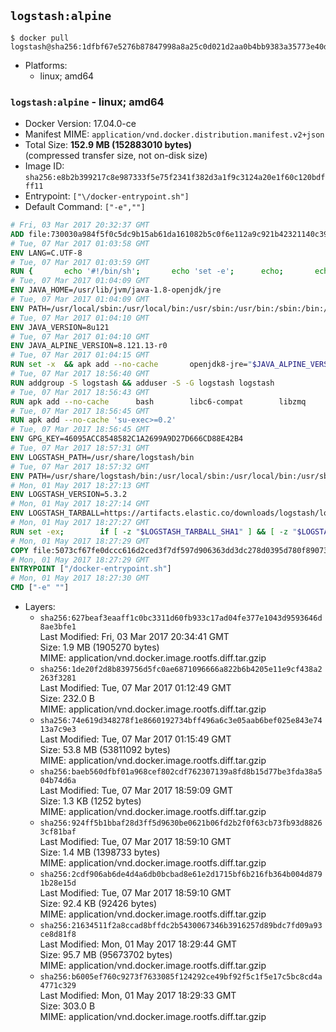 ## `logstash:alpine`

```console
$ docker pull logstash@sha256:1dfbf67e5276b87847998a8a25c0d021d2aa0b4bb9383a35773e40d40be65e64
```

-	Platforms:
	-	linux; amd64

### `logstash:alpine` - linux; amd64

-	Docker Version: 17.04.0-ce
-	Manifest MIME: `application/vnd.docker.distribution.manifest.v2+json`
-	Total Size: **152.9 MB (152883010 bytes)**  
	(compressed transfer size, not on-disk size)
-	Image ID: `sha256:e8b2b399217c8e987333f5e75f2341f382d3a1f9c3124a20e1f60c120bdfff11`
-	Entrypoint: `["\/docker-entrypoint.sh"]`
-	Default Command: `["-e",""]`

```dockerfile
# Fri, 03 Mar 2017 20:32:37 GMT
ADD file:730030a984f5f0c5dc9b15ab61da161082b5c0f6e112a9c921b42321140c3927 in / 
# Tue, 07 Mar 2017 01:03:58 GMT
ENV LANG=C.UTF-8
# Tue, 07 Mar 2017 01:03:59 GMT
RUN { 		echo '#!/bin/sh'; 		echo 'set -e'; 		echo; 		echo 'dirname "$(dirname "$(readlink -f "$(which javac || which java)")")"'; 	} > /usr/local/bin/docker-java-home 	&& chmod +x /usr/local/bin/docker-java-home
# Tue, 07 Mar 2017 01:04:09 GMT
ENV JAVA_HOME=/usr/lib/jvm/java-1.8-openjdk/jre
# Tue, 07 Mar 2017 01:04:09 GMT
ENV PATH=/usr/local/sbin:/usr/local/bin:/usr/sbin:/usr/bin:/sbin:/bin:/usr/lib/jvm/java-1.8-openjdk/jre/bin:/usr/lib/jvm/java-1.8-openjdk/bin
# Tue, 07 Mar 2017 01:04:10 GMT
ENV JAVA_VERSION=8u121
# Tue, 07 Mar 2017 01:04:10 GMT
ENV JAVA_ALPINE_VERSION=8.121.13-r0
# Tue, 07 Mar 2017 01:04:15 GMT
RUN set -x 	&& apk add --no-cache 		openjdk8-jre="$JAVA_ALPINE_VERSION" 	&& [ "$JAVA_HOME" = "$(docker-java-home)" ]
# Tue, 07 Mar 2017 18:56:40 GMT
RUN addgroup -S logstash && adduser -S -G logstash logstash
# Tue, 07 Mar 2017 18:56:43 GMT
RUN apk add --no-cache 		bash 		libc6-compat 		libzmq
# Tue, 07 Mar 2017 18:56:45 GMT
RUN apk add --no-cache 'su-exec>=0.2'
# Tue, 07 Mar 2017 18:56:45 GMT
ENV GPG_KEY=46095ACC8548582C1A2699A9D27D666CD88E42B4
# Tue, 07 Mar 2017 18:57:31 GMT
ENV LOGSTASH_PATH=/usr/share/logstash/bin
# Tue, 07 Mar 2017 18:57:32 GMT
ENV PATH=/usr/share/logstash/bin:/usr/local/sbin:/usr/local/bin:/usr/sbin:/usr/bin:/sbin:/bin:/usr/lib/jvm/java-1.8-openjdk/jre/bin:/usr/lib/jvm/java-1.8-openjdk/bin
# Mon, 01 May 2017 18:27:13 GMT
ENV LOGSTASH_VERSION=5.3.2
# Mon, 01 May 2017 18:27:14 GMT
ENV LOGSTASH_TARBALL=https://artifacts.elastic.co/downloads/logstash/logstash-5.3.2.tar.gz LOGSTASH_TARBALL_ASC=https://artifacts.elastic.co/downloads/logstash/logstash-5.3.2.tar.gz.asc LOGSTASH_TARBALL_SHA1=e144cd85eddc83f72cbad6c340a52c281f3be7e4
# Mon, 01 May 2017 18:27:27 GMT
RUN set -ex; 		if [ -z "$LOGSTASH_TARBALL_SHA1" ] && [ -z "$LOGSTASH_TARBALL_ASC" ]; then 		echo >&2 'error: have neither a SHA1 _or_ a signature file -- cannot verify download!'; 		exit 1; 	fi; 		apk add --no-cache --virtual .fetch-deps 		ca-certificates 		gnupg 		openssl 		tar 	; 		wget -O logstash.tar.gz "$LOGSTASH_TARBALL"; 		if [ "$LOGSTASH_TARBALL_SHA1" ]; then 		echo "$LOGSTASH_TARBALL_SHA1 *logstash.tar.gz" | sha1sum -c -; 	fi; 		if [ "$LOGSTASH_TARBALL_ASC" ]; then 		wget -O logstash.tar.gz.asc "$LOGSTASH_TARBALL_ASC"; 		export GNUPGHOME="$(mktemp -d)"; 		gpg --keyserver ha.pool.sks-keyservers.net --recv-keys "$GPG_KEY"; 		gpg --batch --verify logstash.tar.gz.asc logstash.tar.gz; 		rm -r "$GNUPGHOME" logstash.tar.gz.asc; 	fi; 		dir="$(dirname "$LOGSTASH_PATH")"; 		mkdir -p "$dir"; 	tar -xf logstash.tar.gz --strip-components=1 -C "$dir"; 	rm logstash.tar.gz; 		apk del .fetch-deps; 		export LS_SETTINGS_DIR="$dir/config"; 	if [ -f "$LS_SETTINGS_DIR/log4j2.properties" ]; then 		cp "$LS_SETTINGS_DIR/log4j2.properties" "$LS_SETTINGS_DIR/log4j2.properties.dist"; 		truncate -s 0 "$LS_SETTINGS_DIR/log4j2.properties"; 	fi; 		for userDir in 		"$dir/config" 		"$dir/data" 	; do 		if [ -d "$userDir" ]; then 			chown -R logstash:logstash "$userDir"; 		fi; 	done; 		logstash --version
# Mon, 01 May 2017 18:27:29 GMT
COPY file:5073cf67fe0dccc616d2ced3f7df597d906363dd3dc278d0395d780f89073ce8 in / 
# Mon, 01 May 2017 18:27:29 GMT
ENTRYPOINT ["/docker-entrypoint.sh"]
# Mon, 01 May 2017 18:27:30 GMT
CMD ["-e" ""]
```

-	Layers:
	-	`sha256:627beaf3eaaff1c0bc3311d60fb933c17ad04fe377e1043d9593646d8ae3bfe1`  
		Last Modified: Fri, 03 Mar 2017 20:34:41 GMT  
		Size: 1.9 MB (1905270 bytes)  
		MIME: application/vnd.docker.image.rootfs.diff.tar.gzip
	-	`sha256:1de20f2d8b839756d5fc0ae6871096666a822b6b4205e11e9cf438a2263f3281`  
		Last Modified: Tue, 07 Mar 2017 01:12:49 GMT  
		Size: 232.0 B  
		MIME: application/vnd.docker.image.rootfs.diff.tar.gzip
	-	`sha256:74e619d348278f1e8660192734bff496a6c3e05aab6bef025e843e7413a7c9e3`  
		Last Modified: Tue, 07 Mar 2017 01:15:49 GMT  
		Size: 53.8 MB (53811092 bytes)  
		MIME: application/vnd.docker.image.rootfs.diff.tar.gzip
	-	`sha256:baeb560dfbf01a968cef802cdf762307139a8fd8b15d77be3fda38a504b74d6a`  
		Last Modified: Tue, 07 Mar 2017 18:59:09 GMT  
		Size: 1.3 KB (1252 bytes)  
		MIME: application/vnd.docker.image.rootfs.diff.tar.gzip
	-	`sha256:924ff5b1bbaf28d3ff5d9630be0621b06fd2b2f0f63cb73fb93d88263cf81baf`  
		Last Modified: Tue, 07 Mar 2017 18:59:10 GMT  
		Size: 1.4 MB (1398733 bytes)  
		MIME: application/vnd.docker.image.rootfs.diff.tar.gzip
	-	`sha256:2cdf906ab6de4d4a6db0bcbad8e61e2d1715bf6b216fb364b004d8791b28e15d`  
		Last Modified: Tue, 07 Mar 2017 18:59:10 GMT  
		Size: 92.4 KB (92426 bytes)  
		MIME: application/vnd.docker.image.rootfs.diff.tar.gzip
	-	`sha256:21634511f2a8ccad8bffdc2b5430067346b3916257d89bdc7fd09a93ce8d81f8`  
		Last Modified: Mon, 01 May 2017 18:29:44 GMT  
		Size: 95.7 MB (95673702 bytes)  
		MIME: application/vnd.docker.image.rootfs.diff.tar.gzip
	-	`sha256:b6005ef760c9273f7633085f124292ce49bf92f5c1f5e17c5bc8cd4a4771c329`  
		Last Modified: Mon, 01 May 2017 18:29:33 GMT  
		Size: 303.0 B  
		MIME: application/vnd.docker.image.rootfs.diff.tar.gzip

